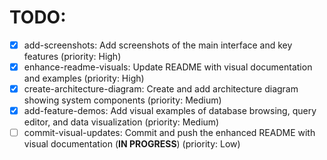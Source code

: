# TODO:

- [x] add-screenshots: Add screenshots of the main interface and key features (priority: High)
- [x] enhance-readme-visuals: Update README with visual documentation and examples (priority: High)
- [x] create-architecture-diagram: Create and add architecture diagram showing system components (priority: Medium)
- [x] add-feature-demos: Add visual examples of database browsing, query editor, and data visualization (priority: Medium)
- [ ] commit-visual-updates: Commit and push the enhanced README with visual documentation (**IN PROGRESS**) (priority: Low)
